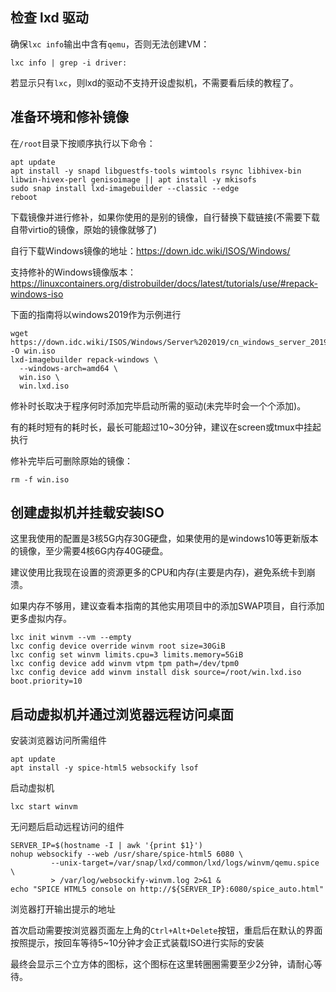 
## 检查 lxd 驱动

确保```lxc info```输出中含有```qemu```，否则无法创建VM：

```shell
lxc info | grep -i driver:
```

若显示只有```lxc```，则lxd的驱动不支持开设虚拟机，不需要看后续的教程了。

## 准备环境和修补镜像

在```/root```目录下按顺序执行以下命令：

```shell
apt update
apt install -y snapd libguestfs-tools wimtools rsync libhivex-bin libwin-hivex-perl genisoimage || apt install -y mkisofs
sudo snap install lxd-imagebuilder --classic --edge
reboot
```

下载镜像并进行修补，如果你使用的是别的镜像，自行替换下载链接(不需要下载自带virtio的镜像，原始的镜像就够了)

自行下载Windows镜像的地址：https://down.idc.wiki/ISOS/Windows/

支持修补的Windows镜像版本：https://linuxcontainers.org/distrobuilder/docs/latest/tutorials/use/#repack-windows-iso

下面的指南将以windows2019作为示例进行

```shell
wget https://down.idc.wiki/ISOS/Windows/Server%202019/cn_windows_server_2019_updated_july_2020_x64_dvd_2c9b67da.iso -O win.iso
lxd-imagebuilder repack-windows \
  --windows-arch=amd64 \
  win.iso \
  win.lxd.iso
```

修补时长取决于程序何时添加完毕启动所需的驱动(未完毕时会一个个添加)。

有的耗时短有的耗时长，最长可能超过10~30分钟，建议在screen或tmux中挂起执行

修补完毕后可删除原始的镜像：

```shell
rm -f win.iso
```

## 创建虚拟机并挂载安装ISO

这里我使用的配置是3核5G内存30G硬盘，如果使用的是windows10等更新版本的镜像，至少需要4核6G内存40G硬盘。

建议使用比我现在设置的资源更多的CPU和内存(主要是内存)，避免系统卡到崩溃。

如果内存不够用，建议查看本指南的其他实用项目中的添加SWAP项目，自行添加更多虚拟内存。

```shell
lxc init winvm --vm --empty
lxc config device override winvm root size=30GiB
lxc config set winvm limits.cpu=3 limits.memory=5GiB
lxc config device add winvm vtpm tpm path=/dev/tpm0
lxc config device add winvm install disk source=/root/win.lxd.iso boot.priority=10
```

## 启动虚拟机并通过浏览器远程访问桌面

安装浏览器访问所需组件

```shell
apt update
apt install -y spice-html5 websockify lsof
```

启动虚拟机

```shell
lxc start winvm
```

无问题后启动远程访问的组件

```shell
SERVER_IP=$(hostname -I | awk '{print $1}')
nohup websockify --web /usr/share/spice-html5 6080 \
         --unix-target=/var/snap/lxd/common/lxd/logs/winvm/qemu.spice \
         > /var/log/websockify-winvm.log 2>&1 &
echo "SPICE HTML5 console on http://${SERVER_IP}:6080/spice_auto.html"
```

浏览器打开输出提示的地址

首次启动需要按浏览器页面左上角的```Ctrl+Alt+Delete```按钮，重启后在默认的界面按照提示，按回车等待5~10分钟才会正式装载ISO进行实际的安装

最终会显示三个立方体的图标，这个图标在这里转圈圈需要至少2分钟，请耐心等待。
